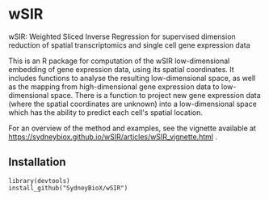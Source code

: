 # wSIR

wSIR: Weighted Sliced Inverse Regression for supervised dimension reduction of spatial transcriptomics and single cell gene expression data

This is an R package for computation of the wSIR low-dimensional embedding of gene expression data, using its spatial coordinates. It includes functions to analyse the resulting low-dimensional space, as well as the mapping from high-dimensional gene expression data to low-dimensional space. There is a function to project new gene expression data (where the spatial coordinates are unknown) into a low-dimensional space which has the ability to predict each cell's spatial location. 

For an overview of the method and examples, see the vignette available at https://sydneybiox.github.io/wSIR/articles/wSIR_vignette.html .

## Installation

```{r}
library(devtools)
install_github("SydneyBioX/wSIR")
```
